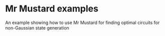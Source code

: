 # Mr Mustard examples
An example showing how to use Mr Mustard for finding optimal circuits for non-Gaussian state generation
